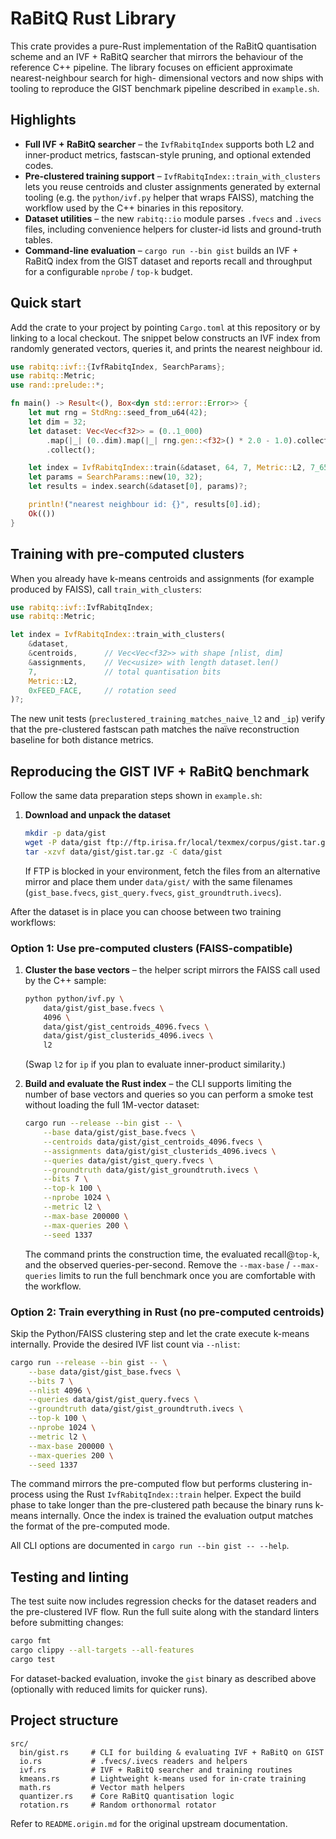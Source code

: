 # RaBitQ Rust Library

This crate provides a pure-Rust implementation of the RaBitQ quantisation scheme and an IVF + RaBitQ searcher that mirrors the
behaviour of the reference C++ pipeline. The library focuses on efficient approximate nearest-neighbour search for high-
dimensional vectors and now ships with tooling to reproduce the GIST benchmark pipeline described in `example.sh`.

## Highlights

- **Full IVF + RaBitQ searcher** – the `IvfRabitqIndex` supports both L2 and inner-product metrics, fastscan-style pruning, and
  optional extended codes.
- **Pre-clustered training support** – `IvfRabitqIndex::train_with_clusters` lets you reuse centroids and cluster assignments
  generated by external tooling (e.g. the `python/ivf.py` helper that wraps FAISS), matching the workflow used by the C++
  binaries in this repository.
- **Dataset utilities** – the new `rabitq::io` module parses `.fvecs` and `.ivecs` files, including convenience helpers for
  cluster-id lists and ground-truth tables.
- **Command-line evaluation** – `cargo run --bin gist` builds an IVF + RaBitQ index from the GIST dataset and reports recall and
  throughput for a configurable `nprobe` / `top-k` budget.

## Quick start

Add the crate to your project by pointing `Cargo.toml` at this repository or by linking to a local checkout. The snippet below
constructs an IVF index from randomly generated vectors, queries it, and prints the nearest neighbour id.

```rust
use rabitq::ivf::{IvfRabitqIndex, SearchParams};
use rabitq::Metric;
use rand::prelude::*;

fn main() -> Result<(), Box<dyn std::error::Error>> {
    let mut rng = StdRng::seed_from_u64(42);
    let dim = 32;
    let dataset: Vec<Vec<f32>> = (0..1_000)
        .map(|_| (0..dim).map(|_| rng.gen::<f32>() * 2.0 - 1.0).collect())
        .collect();

    let index = IvfRabitqIndex::train(&dataset, 64, 7, Metric::L2, 7_654)?;
    let params = SearchParams::new(10, 32);
    let results = index.search(&dataset[0], params)?;

    println!("nearest neighbour id: {}", results[0].id);
    Ok(())
}
```

## Training with pre-computed clusters

When you already have k-means centroids and assignments (for example produced by FAISS), call `train_with_clusters`:

```rust
use rabitq::ivf::IvfRabitqIndex;
use rabitq::Metric;

let index = IvfRabitqIndex::train_with_clusters(
    &dataset,
    &centroids,      // Vec<Vec<f32>> with shape [nlist, dim]
    &assignments,    // Vec<usize> with length dataset.len()
    7,               // total quantisation bits
    Metric::L2,
    0xFEED_FACE,     // rotation seed
)?;
```

The new unit tests (`preclustered_training_matches_naive_l2` and `_ip`) verify that the pre-clustered fastscan path matches the
naïve reconstruction baseline for both distance metrics.

## Reproducing the GIST IVF + RaBitQ benchmark

Follow the same data preparation steps shown in `example.sh`:

1. **Download and unpack the dataset**
   ```bash
   mkdir -p data/gist
   wget -P data/gist ftp://ftp.irisa.fr/local/texmex/corpus/gist.tar.gz
   tar -xzvf data/gist/gist.tar.gz -C data/gist
   ```
   If FTP is blocked in your environment, fetch the files from an alternative mirror and place them under `data/gist/` with the
   same filenames (`gist_base.fvecs`, `gist_query.fvecs`, `gist_groundtruth.ivecs`).

After the dataset is in place you can choose between two training workflows:

### Option 1: Use pre-computed clusters (FAISS-compatible)

1. **Cluster the base vectors** – the helper script mirrors the FAISS call used by the C++ sample:
   ```bash
   python python/ivf.py \
       data/gist/gist_base.fvecs \
       4096 \
       data/gist/gist_centroids_4096.fvecs \
       data/gist/gist_clusterids_4096.ivecs \
       l2
   ```
   (Swap `l2` for `ip` if you plan to evaluate inner-product similarity.)

2. **Build and evaluate the Rust index** – the CLI supports limiting the number of base vectors and queries so you can perform a
   smoke test without loading the full 1M-vector dataset:
   ```bash
   cargo run --release --bin gist -- \
       --base data/gist/gist_base.fvecs \
       --centroids data/gist/gist_centroids_4096.fvecs \
       --assignments data/gist/gist_clusterids_4096.ivecs \
       --queries data/gist/gist_query.fvecs \
       --groundtruth data/gist/gist_groundtruth.ivecs \
       --bits 7 \
       --top-k 100 \
       --nprobe 1024 \
       --metric l2 \
       --max-base 200000 \
       --max-queries 200 \
       --seed 1337
   ```
   The command prints the construction time, the evaluated recall@`top-k`, and the observed queries-per-second. Remove the
   `--max-base` / `--max-queries` limits to run the full benchmark once you are comfortable with the workflow.

### Option 2: Train everything in Rust (no pre-computed centroids)

Skip the Python/FAISS clustering step and let the crate execute k-means internally. Provide the desired IVF list count via
`--nlist`:

```bash
cargo run --release --bin gist -- \
    --base data/gist/gist_base.fvecs \
    --bits 7 \
    --nlist 4096 \
    --queries data/gist/gist_query.fvecs \
    --groundtruth data/gist/gist_groundtruth.ivecs \
    --top-k 100 \
    --nprobe 1024 \
    --metric l2 \
    --max-base 200000 \
    --max-queries 200 \
    --seed 1337
```

The command mirrors the pre-computed flow but performs clustering in-process using the Rust `IvfRabitqIndex::train` helper. Expect
the build phase to take longer than the pre-clustered path because the binary runs k-means internally. Once the index is trained
the evaluation output matches the format of the pre-computed mode.

All CLI options are documented in `cargo run --bin gist -- --help`.

## Testing and linting

The test suite now includes regression checks for the dataset readers and the pre-clustered IVF flow. Run the full suite along
with the standard linters before submitting changes:

```bash
cargo fmt
cargo clippy --all-targets --all-features
cargo test
```

For dataset-backed evaluation, invoke the `gist` binary as described above (optionally with reduced limits for quicker runs).

## Project structure

```
src/
  bin/gist.rs     # CLI for building & evaluating IVF + RaBitQ on GIST
  io.rs           # .fvecs/.ivecs readers and helpers
  ivf.rs          # IVF + RaBitQ searcher and training routines
  kmeans.rs       # Lightweight k-means used for in-crate training
  math.rs         # Vector math helpers
  quantizer.rs    # Core RaBitQ quantisation logic
  rotation.rs     # Random orthonormal rotator
```

Refer to `README.origin.md` for the original upstream documentation.
